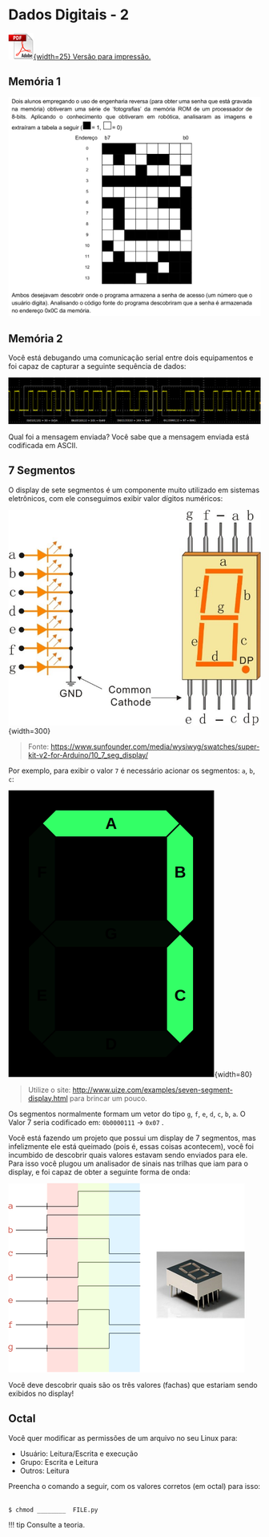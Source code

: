 # Dados Digitais - 2

[![](figs/pdf.png){width=25} Versão para impressão.](https://github.com/Insper/Z01.1/blob/master/Exercicios/Exercicio-Algebra-Booleana-2.pdf)

## Memória 1

![](figs/Exercicios/Dados-2-memoria.png)

## Memória 2

Você está debugando uma comunicação serial entre dois equipamentos e foi capaz de capturar a seguinte sequência de dados:

![](figs/Exercicios/Dados-2-serial.png)

Qual foi a mensagem enviada? Você sabe que a mensagem enviada está codificada em ASCII.

## 7 Segmentos

O display de sete segmentos é um componente muito utilizado em sistemas eletrônicos, com ele conseguimos exibir valor dígitos numéricos:

![](figs/Exercicios/Dados-7segHW.png){width=300}

> Fonte: https://www.sunfounder.com/media/wysiwyg/swatches/super-kit-v2-for-Arduino/10_7_seg_display/

Por exemplo, para exibir o valor `7` é necessário acionar os segmentos: `a`, `b`, `c`: 

![](figs/Exercicios/Dados-2-hex7.png){width=80}

> Utilize o site: http://www.uize.com/examples/seven-segment-display.html para brincar um pouco.

Os segmentos normalmente formam um vetor do tipo `g`, `f`, `e`, `d`, `c`, `b`, `a`. O Valor 7 seria codificado em: `0b0000111` -> `0x07` .

Você está fazendo um projeto que possui um display de 7 segmentos, mas infelizmente ele está queimado (pois é, essas coisas acontecem), você foi incumbido de descobrir quais valores estavam sendo enviados para ele. Para isso você plugou um analisador de sinais nas trilhas que iam para o display, e foi capaz de obter a seguinte forma de onda:

![](figs/Exercicios/Dados-7seg.png)

Você deve descobrir quais são os três valores (fachas) que estariam sendo exibidos no display!



## Octal

Você quer modificar as permissões de um arquivo no seu Linux para: 

- Usuário: Leitura/Escrita e execução
- Grupo: Escrita e Leitura
- Outros: Leitura

Preencha o comando a seguir, com os valores corretos (em octal) para isso:

```

$ chmod ________  FILE.py

```

!!! tip
    Consulte a teoria.

